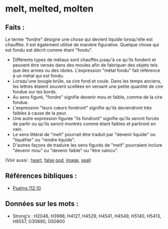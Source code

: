 # melt, melted, molten

## Faits :

Le terme "fondre" désigne une chose qui devient liquide lorsqu'elle est chauffée. Il est également utilisé de manière figurative. Quelque chose qui est fondu est décrit comme étant "fondu".

* Différents types de métaux sont chauffés jusqu'à ce qu'ils fondent et peuvent être versés dans des moules afin de fabriquer des objets tels que des armes ou des idoles. L'expression "métal fondu" fait référence à un métal qui est fondu.
* Lorsqu'une bougie brûle, sa cire fond et coule. Dans les temps anciens, les lettres étaient souvent scellées en versant une petite quantité de cire fondue sur les bords.
* Au sens figuré, "fondre" signifie devenir mou et faible, comme de la cire fondue.
* L'expression "leurs cœurs fondront" signifie qu'ils deviendront très faibles à cause de la peur.
* Une autre expression figurée "ils fondront" signifie qu'ils seront forcés de partir ou qu'ils seront montrés comme étant faibles et partiront en vain.
* Le sens littéral de "melt" pourrait être traduit par "devenir liquide" ou "liquéfier" ou "rendre liquide".
* D'autres façons de traduire les sens figurés de "melt" pourraient inclure "devenir mou" ou "devenir faible" ou "être vaincu".

(Voir aussi : [heart](../kt/heart.md), [false god](../kt/falsegod.md), [image](../other/image.md), [seal](../other/seal.md))

## Références bibliques :

* [Psalms 112:10](rc://en/tn/help/psa/112/10)

## Données sur les mots :

* Strong's : H2046, H3988, H4127, H4529, H4541, H4549, H5140, H5413, H8557, G30890, G50800
